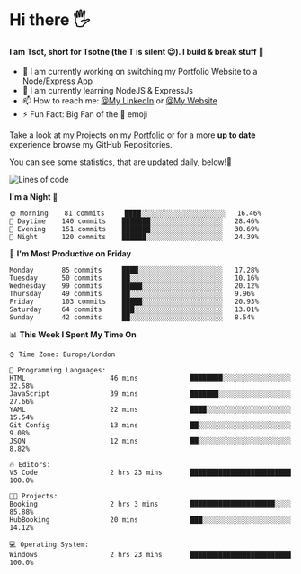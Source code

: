 # Hi there :raised_hand_with_fingers_splayed:
#### I am Tsot, short for Tsotne (the T is silent :wink:). I build & break stuff :space_invader:
- :telescope: I am currently working on switching my Portfolio Website to a Node/Express App
- :seedling: I am currently learning NodeJS & ExpressJs
- :mailbox: How to reach me: [@My LinkedIn](https://www.linkedin.com/in/tsotne-gvadzabia/) or [@My Website](https://tsotnegvadzabia.me/contact)
- :zap: Fun Fact: Big Fan of the :space_invader: emoji

Take a look at my Projects on my [Portfolio](https://tsotnegvadzabia.me/) or for a more **up to date** experience browse my GitHub Repositories.

You can see some statistics, that are updated daily, below!:space_invader:
<!--START_SECTION:waka-->
![Lines of code](https://img.shields.io/badge/From%20Hello%20World%20I%27ve%20Written-1.3%20million%20lines%20of%20code-blue)

**I'm a Night 🦉** 

```text
🌞 Morning    81 commits     ████░░░░░░░░░░░░░░░░░░░░░   16.46% 
🌆 Daytime    140 commits    ███████░░░░░░░░░░░░░░░░░░   28.46% 
🌃 Evening    151 commits    ███████░░░░░░░░░░░░░░░░░░   30.69% 
🌙 Night      120 commits    ██████░░░░░░░░░░░░░░░░░░░   24.39%

```
📅 **I'm Most Productive on Friday** 

```text
Monday       85 commits     ████░░░░░░░░░░░░░░░░░░░░░   17.28% 
Tuesday      50 commits     ██░░░░░░░░░░░░░░░░░░░░░░░   10.16% 
Wednesday    99 commits     █████░░░░░░░░░░░░░░░░░░░░   20.12% 
Thursday     49 commits     ██░░░░░░░░░░░░░░░░░░░░░░░   9.96% 
Friday       103 commits    █████░░░░░░░░░░░░░░░░░░░░   20.93% 
Saturday     64 commits     ███░░░░░░░░░░░░░░░░░░░░░░   13.01% 
Sunday       42 commits     ██░░░░░░░░░░░░░░░░░░░░░░░   8.54%

```


📊 **This Week I Spent My Time On** 

```text
⌚︎ Time Zone: Europe/London

💬 Programming Languages: 
HTML                     46 mins             ████████░░░░░░░░░░░░░░░░░   32.58% 
JavaScript               39 mins             ███████░░░░░░░░░░░░░░░░░░   27.66% 
YAML                     22 mins             ████░░░░░░░░░░░░░░░░░░░░░   15.54% 
Git Config               13 mins             ██░░░░░░░░░░░░░░░░░░░░░░░   9.08% 
JSON                     12 mins             ██░░░░░░░░░░░░░░░░░░░░░░░   8.82%

🔥 Editors: 
VS Code                  2 hrs 23 mins       █████████████████████████   100.0%

🐱‍💻 Projects: 
Booking                  2 hrs 3 mins        █████████████████████░░░░   85.88% 
HubBooking               20 mins             ███░░░░░░░░░░░░░░░░░░░░░░   14.12%

💻 Operating System: 
Windows                  2 hrs 23 mins       █████████████████████████   100.0%

```


<!--END_SECTION:waka-->
